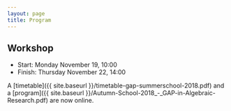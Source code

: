 ```yaml
---
layout: page
title: Program
---
```



## Workshop
- Start: Monday November 19, 10:00
- Finish: Thursday November 22, 14:00

A
[timetable]({{ site.baseurl }}/timetable-gap-summerschool-2018.pdf)
and a
[program]({{ site.baseurl }}/Autumn-School-2018_-_GAP-in-Algebraic-Research.pdf)
are now online.

<!--
FIXME: also list session by thomas
FIXME: Workshop dinner
The focus of the workshop will be on presenting research and development related to GAP. __Please submit proposals__ (e.g., topics you want to see covered, or title of a talk you could give) to the organisers (<gapdays2017-fall@gapdays.de>).
-->
